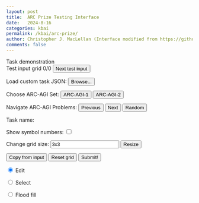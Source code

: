 ```yaml
---
layout: post
title:  ARC Prize Testing Interface
date:   2024-8-16
categories: kbai
permalink: /kbai/arc-prize/
author: Christopher J. MacLellan (Interface modified from https://github.com/fchollet/ARC-AGI)
comments: false
---
```


<script src="https://ajax.googleapis.com/ajax/libs/jquery/1.12.4/jquery.min.js"></script>
<script src="https://code.jquery.com/ui/1.12.1/jquery-ui.js"></script>
<script src="/assets/js/arc-common.js"></script>
<script src="/assets/js/arc-testing_interface.js"></script>

<link rel="stylesheet" type="text/css" href="/assets/css/arc-common.css">
<link rel="stylesheet" type="text/css" href="/assets/css/arc-testing_interface.css">

<link href="https://fonts.googleapis.com/css?family=Open+Sans&display=swap" rel="stylesheet">

<div id="workspace">

<div id="demonstration_examples_view">
<div class="text" id="task_demo_header">Task demonstration</div>
<div id="task_preview"></div>
</div>

<div id="evaluation_view">

<div id="evaluation-input-view">
<div class="text">Test input grid <span id="current_test_input_id_display">0</span>/<span id="total_test_input_count_display">0</span>
<button onclick="nextTestInput()">Next test input</button>
</div>

<div id="evaluation_input" class="selectable_grid"></div>
</div>

<div id="evaluation_output_editor">

<div id="load_task_control_btns">

<p>
<label for="load_task_file_input">Load custom task JSON: </label>
<input type="file" id="load_task_file_input" class="load_task" style="display: none;"/>
<input type="button" value="Browse..." onclick="document.getElementById('load_task_file_input').click();" />
</p>

<!---
<p>
<label for="task_nav_controls">Choose Public ARC-AGI Set:</label>
<button onclick="selectTraining()" id="training_btn"> Training Set </button>
<button onclick="selectEvaluation()" id="evaluation_btn"> Evaluation Set </button>
</p>
--->

<p>
<label for="task_nav_controls">Choose ARC-AGI Set:</label>
<button onclick="selectARC1()" id="ARC-AGI-1"> ARC-AGI-1 </button>
<button onclick="selectARC2()" id="ARC-AGI-2"> ARC-AGI-2 </button>
</p>

<p>
<label for="task_nav_controls">Navigate ARC-AGI Problems:</label>
<button onclick="previousTask()" id="previous_task_btn"> Previous </button>
<button onclick="nextTask()" id="next_task_btn"> Next </button>
<button onclick="randomTask()" id="random_task_btn"> Random </button>
</p>
<p>
<label id='task_name' for="random_task_btn"> Task name: </label>
</p>
<p>
<label for="show_symbol_numbers">Show symbol numbers: </label>
<input type="checkbox" id="show_symbol_numbers" name="show_symbol_numbers" onchange="changeSymbolVisibility()">
</p>
</div>

<div id="edition_view">
<div id="editor_grid_control_btns">
<div id="resize_control_btns">
<label for="output_grid_size">Change grid size: </label>
<input type="text" id="output_grid_size" class="grid_size_field" name="size" value="3x3">
<button onclick="resizeOutputGrid()" id="resize_btn">Resize</button>
</div>

<button onclick="copyFromInput()">Copy from input</button>
<button onclick="resetOutputGrid()">Reset grid</button>
<button onclick="submitSolution()" id="submit_solution_btn">Submit!</button>
</div>

<div id="output_grid">
<div class="edition_grid selectable_grid">
<div class="row">
<div class="cell" symbol="0" x="0" y="0"></div>
<div class="cell" symbol="0" x="0" y="1"></div>
<div class="cell" symbol="0" x="0" y="2"></div>
</div>
<div class="row">
<div class="cell" symbol="0" x="1" y="0"></div>
<div class="cell" symbol="0" x="1" y="1"></div>
<div class="cell" symbol="0" x="1" y="2"></div>
</div>
<div class="row">
<div class="cell" symbol="0" x="2" y="0"></div>
<div class="cell" symbol="0" x="2" y="1"></div>
<div class="cell" symbol="0" x="2" y="2"></div>
</div>
</div>
</div>


<div id="toolbar">
<div>
<input type="radio" id="tool_edit"
name="tool_switching" value="edit" checked>
<label for="tool_edit">Edit</label>

<input type="radio" id="tool_select"
name="tool_switching" value="select">
<label for="tool_select">Select</label>

<input type="radio" id="tool_floodfill"
name="tool_switching" value="floodfill">
<label for="tool_floodfill">Flood fill</label>
</div>
</div>

<div id="symbol_picker">
<div class="symbol_preview symbol_0 selected-symbol-preview" symbol="0"></div>
<div class="symbol_preview symbol_1" symbol="1"></div>
<div class="symbol_preview symbol_2" symbol="2"></div>
<div class="symbol_preview symbol_3" symbol="3"></div>
<div class="symbol_preview symbol_4" symbol="4"></div>
<div class="symbol_preview symbol_5" symbol="5"></div>
<div class="symbol_preview symbol_6" symbol="6"></div>
<div class="symbol_preview symbol_7" symbol="7"></div>
<div class="symbol_preview symbol_8" symbol="8"></div>
<div class="symbol_preview symbol_9" symbol="9"></div>
</div>
</div>

<div id="error_display"></div>
<div id="info_display"></div>
</div>
</div>
</div>

<script>
$(function() {
    loadCurrentTask();
    // randomTask();
});
</script>


